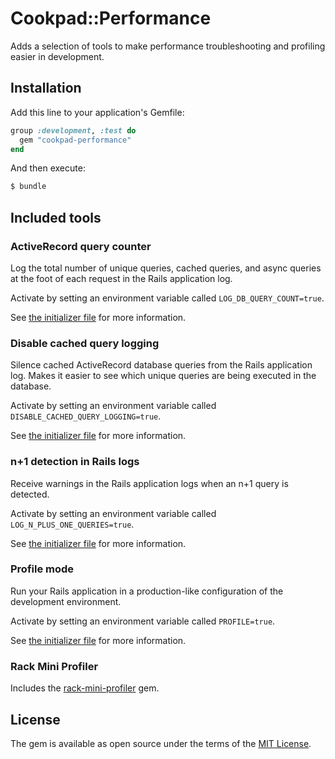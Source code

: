 # Cookpad::Performance

Adds a selection of tools to make performance troubleshooting and profiling easier in development.

## Installation

Add this line to your application's Gemfile:

```ruby
group :development, :test do
  gem "cookpad-performance"
end
```

And then execute:
```bash
$ bundle
```

## Included tools

### ActiveRecord query counter

Log the total number of unique queries, cached queries, and async queries at the foot of each request in the Rails application log.

Activate by setting an environment variable called `LOG_DB_QUERY_COUNT=true`.

See [the initializer file](config/initializers/active_record_query_counter.rb) for more information.

### Disable cached query logging

Silence cached ActiveRecord database queries from the Rails application log. Makes it easier to see which unique queries are being executed in the database.

Activate by setting an environment variable called `DISABLE_CACHED_QUERY_LOGGING=true`.

See [the initializer file](/blob/main/config/initializers/disable_cached_query_logging.rb) for more information.

### n+1 detection in Rails logs

Receive warnings in the Rails application logs when an n+1 query is detected.

Activate by setting an environment variable called `LOG_N_PLUS_ONE_QUERIES=true`.

See [the initializer file](/blob/main/config/initializers/n_plus_one_detection.rb) for more information.

### Profile mode

Run your Rails application in a production-like configuration of the development environment.

Activate by setting an environment variable called `PROFILE=true`.

See [the initializer file](/blob/main/config/initializers/profile_mode.rb) for more information.

### Rack Mini Profiler

Includes the [rack-mini-profiler](https://github.com/MiniProfiler/rack-mini-profiler) gem.

## License
The gem is available as open source under the terms of the [MIT License](https://opensource.org/licenses/MIT).
